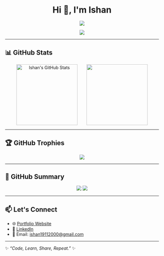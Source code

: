  <h1 align="center">Hi 👋, I'm Ishan</h1>
<p align="center">
  <img src="https://readme-typing-svg.herokuapp.com?center=true&vCenter=true&lines=Passionate+Django+Developer;Full+Stack+Web+Developer;Open+Source+Enthusiast;Always+Learning+New+Tech" />
</p>

<p align="center">
  <a href="https://github.com/ishan1915?tab=followers">
    <img src="https://img.shields.io/github/followers/ishan1915?label=Follow%20Me%20on%20GitHub&style=for-the-badge&logo=github&color=4c71f2" />
  </a>
</p>

---

## 📊 GitHub Stats

<div align="center" style="display: flex; flex-wrap: wrap; justify-content: center; gap: 30px;">

<img src="https://github-readme-stats.vercel.app/api?username=ishan1915&show_icons=true&hide_title=true&hide_rank=true&count_private=true&theme=tokyonight" alt="Ishan's GitHub Stats" height="200">
  
<img src="https://github-readme-stats.vercel.app/api/top-langs/?username=ishan1915&layout=compact&theme=tokyonight" height="200" />

</div>

---

## 🏆 GitHub Trophies

<p align="center">
  <img src="https://github-profile-trophy.vercel.app/?username=/ishan1915&theme=gruvbox&no-frame=true&margin-w=15&column=7" />
</p>

---

## 🚀 GitHub Summary

<p align="center">
  <img src="https://img.shields.io/github/followers//ishan1915?label=Followers&style=social" />
  <img src="https://img.shields.io/github/stars//ishan1915?label=Stars&style=social" />
</p>

---

## 📫 Let's Connect

- 🌐 [Portfolio Website]( https://ishan1915.github.io/myportfolio/)  
- 🔗 [LinkedIn]( https://www.linkedin.com/in/ishan-a2943a22a/)  
- 📧 Email: ishan19112000@gmail.com  

---
✨ *“Code, Learn, Share, Repeat.”* ✨

